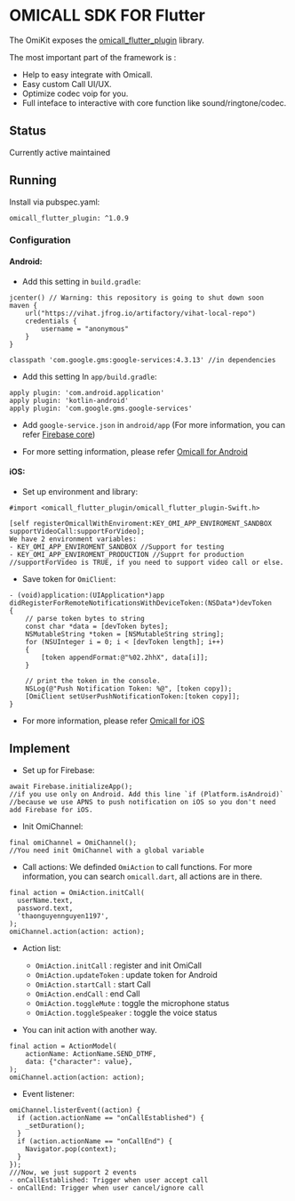 # OMICALL SDK FOR Flutter

The OmiKit exposes the <a href="https://pub.dev/packages/omicall_flutter_plugin">omicall_flutter_plugin</a> library.

The most important part of the framework is :
- Help to easy integrate with Omicall.
- Easy custom Call UI/UX.
- Optimize codec voip for you.
- Full inteface to interactive with core function like sound/ringtone/codec.

## Status
Currently active maintained


## Running
Install via pubspec.yaml:

```
omicall_flutter_plugin: ^1.0.9
```

### Configuration

#### Android:

- Add this setting in `build.gradle`:

```
jcenter() // Warning: this repository is going to shut down soon
maven {
    url("https://vihat.jfrog.io/artifactory/vihat-local-repo")
    credentials {
        username = "anonymous"
    }
}
```

```
classpath 'com.google.gms:google-services:4.3.13' //in dependencies
```

- Add this setting In `app/build.gradle`:

```
apply plugin: 'com.android.application'
apply plugin: 'kotlin-android'
apply plugin: 'com.google.gms.google-services'
```

- Add `google-service.json` in `android/app` (For more information, you can refer <a href="https://firebase.flutter.dev/docs/manual-installation/android">Firebase core</a>)

- For more setting information, please refer <a href="https://api.omicall.com/web-sdk/mobile-sdk/android-sdk/cau-hinh-sdk">Omicall for Android</a>


#### iOS:

- Set up environment and library:

```
#import <omicall_flutter_plugin/omicall_flutter_plugin-Swift.h>

[self registerOmicallWithEnviroment:KEY_OMI_APP_ENVIROMENT_SANDBOX supportVideoCall:supportForVideo];
We have 2 environment variables:
- KEY_OMI_APP_ENVIROMENT_SANDBOX //Support for testing
- KEY_OMI_APP_ENVIROMENT_PRODUCTION //Supprt for production
//supportForVideo is TRUE, if you need to support video call or else.
```

- Save token for `OmiClient`:

```
- (void)application:(UIApplication*)app didRegisterForRemoteNotificationsWithDeviceToken:(NSData*)devToken
{
    // parse token bytes to string
    const char *data = [devToken bytes];
    NSMutableString *token = [NSMutableString string];
    for (NSUInteger i = 0; i < [devToken length]; i++)
    {
        [token appendFormat:@"%02.2hhX", data[i]];
    }
    
    // print the token in the console.
    NSLog(@"Push Notification Token: %@", [token copy]);
    [OmiClient setUserPushNotificationToken:[token copy]];
}

```

- For more information, please refer <a href="https://api.omicall.com/web-sdk/mobile-sdk/ios-sdk/khoi-tao-sdk">Omicall for iOS</a>

## Implement
- Set up for Firebase:

```
await Firebase.initializeApp();
//if you use only on Android. Add this line `if (Platform.isAndroid)`
//because we use APNS to push notification on iOS so you don't need add Firebase for iOS.
```
- Init OmiChannel:

```
final omiChannel = OmiChannel();
//You need init OmiChannel with a global variable
```

- Call actions: We definded `OmiAction` to call functions. For more information, you can search `omicall.dart`, all actions are in there.

```
final action = OmiAction.initCall(
  userName.text,
  password.text,
  'thaonguyennguyen1197',
);
omiChannel.action(action: action);
```
* Action list:
    * `OmiAction.initCall` : register and init OmiCall
    * `OmiAction.updateToken` : update token for Android
    * `OmiAction.startCall` : start Call
    * `OmiAction.endCall` : end Call
    * `OmiAction.toggleMute` : toggle the microphone status
    * `OmiAction.toggleSpeaker` : toggle the voice status

* You can init action with another way.
```
final action = ActionModel(
    actionName: ActionName.SEND_DTMF,
    data: {"character": value},
);
omiChannel.action(action: action);
```

* Event listener:

```
omiChannel.listerEvent((action) {
  if (action.actionName == "onCallEstablished") {
    _setDuration();
  }
  if (action.actionName == "onCallEnd") {
    Navigator.pop(context);
  }
});
///Now, we just support 2 events
- onCallEstablished: Trigger when user accept call
- onCallEnd: Trigger when user cancel/ignore call
```